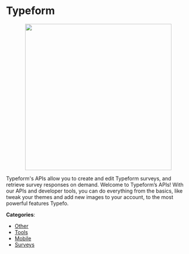 # Typeform
<p align="center">
    <img width="400" src="https://raw.githubusercontent.com/apis-list/apis-list/apis/typeform/logo_256x256.png" />
</p>

Typeform's APIs allow you to create and edit Typeform surveys, and retrieve survey responses on demand. Welcome to Typeform’s APIs! With our APIs and developer tools, you can do everything from the basics, like tweak your themes and add new images to your account, to the most powerful features Typefo.



**Categories**:
- [Other](https://github.com/apis-list/apis-list#other)
- [Tools](https://github.com/apis-list/apis-list#tools)
- [Mobile](https://github.com/apis-list/apis-list#mobile)
- [Surveys](https://github.com/apis-list/apis-list#surveys)







